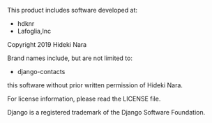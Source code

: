 This product includes software developed at:

* hdknr
* Lafoglia,Inc

Copyright 2019  Hideki Nara

Brand names include, but are not limited to:

* django-contacts

this software without prior written permission of Hideki Nara.

For license information, please read the LICENSE file.

Django is a registered trademark of the Django Software Foundation.
